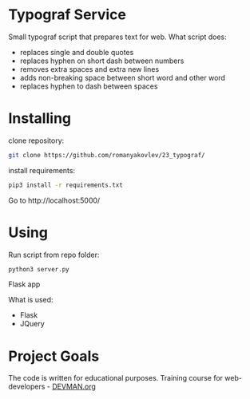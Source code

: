 # Typograf Service

Small typograf script that prepares text for web.
What script does:
- replaces single and double quotes
- replaces hyphen on short dash between numbers
- removes extra spaces and extra new lines
- adds non-breaking space between short word and other word
- replaces hyphen to dash between spaces

# Installing

clone repository:
```sh
git clone https://github.com/romanyakovlev/23_typograf/
```

install requirements:
```sh
pip3 install -r requirements.txt
```
Go to http://localhost:5000/

# Using

Run script from repo folder:
```sh
python3 server.py
```
Flask app 

What is used:
- Flask
- JQuery

# Project Goals

The code is written for educational purposes. Training course for web-developers - [DEVMAN.org](https://devman.org)
